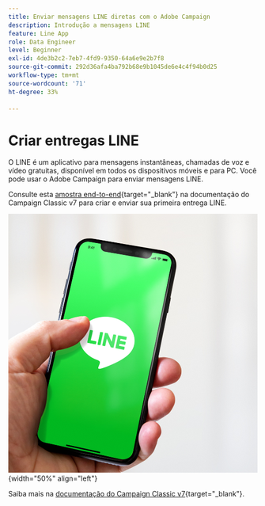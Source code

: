```yaml
---
title: Enviar mensagens LINE diretas com o Adobe Campaign
description: Introdução a mensagens LINE
feature: Line App
role: Data Engineer
level: Beginner
exl-id: 4de3b2c2-7eb7-4fd9-9350-64a6e9e2b7f8
source-git-commit: 292d36afa4ba792b68e9b1045de6e4c4f94b0d25
workflow-type: tm+mt
source-wordcount: '71'
ht-degree: 33%

---
```


# Criar entregas LINE

O LINE é um aplicativo para mensagens instantâneas, chamadas de voz e vídeo gratuitas, disponível em todos os dispositivos móveis e para PC. Você pode usar o Adobe Campaign para enviar mensagens LINE.

Consulte esta [amostra end-to-end](https://experienceleague.adobe.com/docs/campaign-classic/using/sending-messages/line-channel.html#example--create-and-send-a-personalized-line-message){target="_blank"} na documentação do Campaign Classic v7 para criar e enviar sua primeira entrega LINE.

![](../assets/do-not-localize/LINE-msg.jpeg){width="50%" align="left"}

Saiba mais na [documentação do Campaign Classic v7](https://experienceleague.adobe.com/docs/campaign-classic/using/sending-messages/line-channel.html?lang=pt-BR){target="_blank"}.

